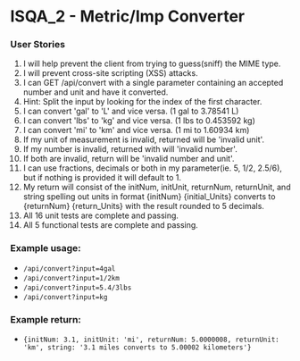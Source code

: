 # ISQA_2 - Metric/Imp Converter

### User Stories

1. I will help prevent the client from trying to guess(sniff) the MIME type.
2. I will prevent cross-site scripting (XSS) attacks.
3. I can GET /api/convert with a single parameter containing an accepted number and unit and have it converted.
4. Hint: Split the input by looking for the index of the first character.
5. I can convert 'gal' to 'L' and vice versa. (1 gal to 3.78541 L)
6. I can convert 'lbs' to 'kg' and vice versa. (1 lbs to 0.453592 kg)
7. I can convert 'mi' to 'km' and vice versa. (1 mi to 1.60934 km)
8. If my unit of measurement is invalid, returned will be 'invalid unit'.
9. If my number is invalid, returned with will 'invalid number'.
10. If both are invalid, return will be 'invalid number and unit'.
11. I can use fractions, decimals or both in my parameter(ie. 5, 1/2, 2.5/6), but if nothing is provided it will default to 1.
12. My return will consist of the initNum, initUnit, returnNum, returnUnit, and string spelling out units in format {initNum} {initial_Units} converts to {returnNum} {return_Units} with the result rounded to 5 decimals.
14. All 16 unit tests are complete and passing.
15. All 5 functional tests are complete and passing.

### Example usage:

* `/api/convert?input=4gal`
* `/api/convert?input=1/2km`
* `/api/convert?input=5.4/3lbs`
* `/api/convert?input=kg`

### Example return:

* `{initNum: 3.1, initUnit: 'mi', returnNum: 5.0000008, returnUnit: 'km', string: '3.1 miles converts to 5.00002 kilometers'}`


